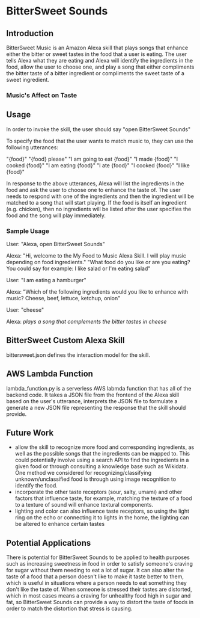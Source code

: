 # BitterSweet Sounds

## Introduction

BitterSweet Music is an Amazon Alexa skill that plays songs that enhance either the bitter or sweet tastes in the food that a user is eating.  The user tells Alexa what they are eating and Alexa will identify the ingredients in the food, allow the user to choose one, and play a song that either compliments the bitter taste of a bitter ingredient or compliments the sweet taste of a sweet ingredient.

### Music's Affect on Taste



## Usage

In order to invoke the skill, the user should say "open BitterSweet Sounds"

To specify the food that the user wants to match music to, they can use the following utterances:

"{food}"
"{food}  please"
"I am going to eat {food}"
"I made {food}"
"I cooked {food}"
"I am eating {food}"
"I ate {food}"
"I cooked {food}"
"I like {food}"

In response to the above utterances, Alexa will list the ingredients in the food and ask the user to choose one to enhance the taste of. The user needs to respond with one of the ingredients and then the ingredient will be matched to a song that will start playing.  If the food is itself an ingredient (e.g. chicken), then no ingredients will be listed after the user specifies the food and the song will play immediately.

### Sample Usage

User: "Alexa, open BitterSweet Sounds"

Alexa: 
"Hi, welcome to the My Food to Music Alexa Skill. I will play music depending on food ingredients."
"What food do you like or are you eating? You could say for example: I like salad or I'm eating salad"

User: "I am eating a hamburger"

Alexa: "Which of the following ingredients would you like to enhance with music? Cheese, beef, lettuce, ketchup, onion"

User: "cheese"

Alexa: *plays a song that complements the bitter tastes in cheese*

## BitterSweet Custom Alexa Skill

bittersweet.json defines the interaction model for the skill.

## AWS Lambda Function

lambda_function.py is a serverless AWS labmda function that has all of the backend code.  It takes a JSON file from the frontend of the Alexa skill based on the user's utterance, interprets the JSON file to formulate a generate a new JSON file representing the response that the skill should provide.

## Future Work

* allow the skill to recognize more food and corresponding ingredients, as well as the possible songs that the ingredients can be mapped to.  This could potentially involve using a search API to find the ingredients in a given food or through consulting a knowledge base such as Wikidata.  One method we considered for recognizing/classifying unknown/unclassified food is through using image recognition to identify the food.
* incorporate the other taste receptors (sour, salty, umami) and other factors that influence taste, for example, matching the texture of a food to a texture of sound will enhance textural components.
* lighting and color can also influence taste receptors, so using the light ring on the echo or connecting it to lights in the home, the lighting can be altered to enhance certain tastes

## Potential Applications

There is potential for BitterSweet Sounds to be applied to health purposes such as increasing sweetness in food in order to satisfy someone's craving for sugar without them needing to eat a lot of sugar. It can also alter the taste of a food that a person doesn't like to make it taste better to them, which is useful in situations where a person needs to eat something they don't like the taste of. When someone is stressed their tastes are distorted, which in most cases means a craving for unhealthy food high in sugar and fat, so BitterSweet Sounds can provide a way to distort the taste of foods in order to match the distortion that stress is causing.
